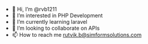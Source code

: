 - 👋 Hi, I’m @rvb1211
- 👀 I’m interested in PHP Development 
- 🌱 I’m currently learning laravel 
- 💞️ I’m looking to collaborate on APIs
- 📫 How to reach me rutvik.b@simformsolutions.com  

<!---
rvb1211/rvb1211 is a ✨ special ✨ repository because its `README.md` (this file) appears on your GitHub profile.
You can click the Preview link to take a look at your changes.
--->
